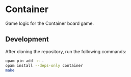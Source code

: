# Container

Game logic for the Container board game.

## Development

After cloning the repository, run the following commands:

```bash
opam pin add -n .
opam install --deps-only container
make
```

